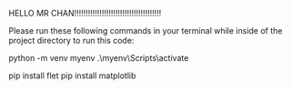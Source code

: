 HELLO MR CHAN!!!!!!!!!!!!!!!!!!!!!!!!!!!!!!!!!!!!!!

Please run these following commands in your terminal while inside of the project directory to run this code:

python -m venv myenv
.\myenv\Scripts\activate

pip install flet
pip install matplotlib
